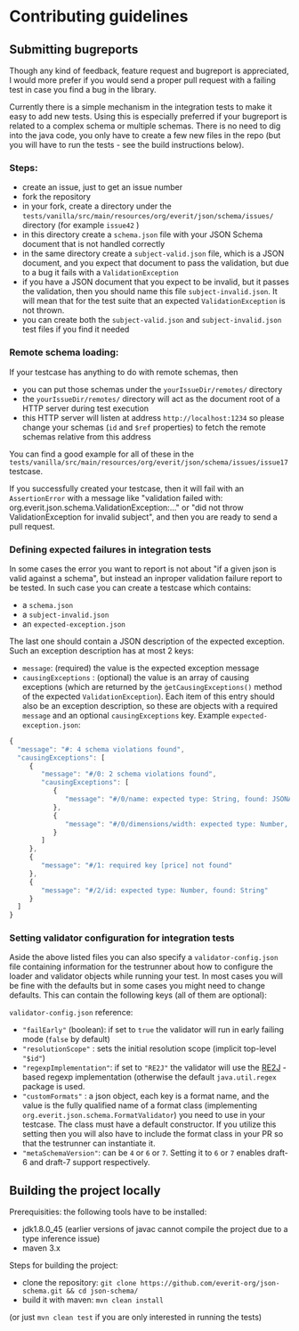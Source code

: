 # Contributing guidelines


## Submitting bugreports


Though any kind of feedback, feature request and bugreport is appreciated, I would more prefer if you would send a proper
pull request with a failing test in case you find a bug in the library.

Currently there is a simple mechanism in the integration tests to make it easy to add new tests. Using this is especially
preferred if your bugreport is related to a complex schema or multiple schemas. There is no need to dig into the java code,
you only have to create a few new files in the repo (but you will have to run the tests - see the build instructions below).

### Steps:
 * create an issue, just to get an issue number
 * fork the repository
 * in your fork, create a directory under the `tests/vanilla/src/main/resources/org/everit/json/schema/issues/` directory (for example `issue42` )
 * in this directory create a `schema.json` file with your JSON Schema document that is not handled correctly
 * in the same directory create a `subject-valid.json` file, which is a JSON document, and you expect that document to pass
the validation, but due to a bug it fails with a `ValidationException`
 * if you have a JSON document that you expect to be invalid, but it passes the validation, then you should name this file `subject-invalid.json`.
It will mean that for the test suite that an expected `ValidationException` is not thrown.
 * you can create both the `subject-valid.json` and `subject-invalid.json` test files if you find it needed


### Remote schema loading:
If your testcase has anything to do with remote schemas, then
 * you can put those schemas under the `yourIssueDir/remotes/` directory
 * the `yourIssueDir/remotes/` directory will act as the document root of a HTTP server during test execution
 * this HTTP server will listen at address `http://localhost:1234` so please change your schemas (`id` and `$ref` properties)
to fetch the remote schemas relative from this address

You can find a good example for all of these in the `tests/vanilla/src/main/resources/org/everit/json/schema/issues/issue17` testcase.

If you successfully created your testcase, then it will fail with an `AssertionError` with a message like
"validation failed with: org.everit.json.schema.ValidationException:..." or "did not throw ValidationException for invalid subject",
and then you are ready to send a pull request.

### Defining expected failures in integration tests

In some cases the error you want to report is not about "if a given json is valid against a schema", but instead an inproper validation failure report to be tested. In such case you can create a testcase which contains:
* a `schema.json`
* a `subject-invalid.json`
* an `expected-exception.json`

The last one should contain a JSON description of the expected exception. Such an exception description has at most 2 keys:
* `message`: (required) the value is the expected exception message
* `causingExceptions` : (optional) the value is an array of causing exceptions (which are returned by the `ġetCausingExceptions()` method of the expected `ValidationException`). Each item of this entry should also be an exception description, so these are objects with a required `message` and an optional `causingExceptions` key. Example `expected-exception.json`:

```js
{
  "message": "#: 4 schema violations found",
  "causingExceptions": [
     {
        "message": "#/0: 2 schema violations found",
        "causingExceptions": [
           {
              "message": "#/0/name: expected type: String, found: JSONArray"
           },
           {
              "message": "#/0/dimensions/width: expected type: Number, found: String"
           }
        ]
     },
     {
        "message": "#/1: required key [price] not found"
     },
     {
        "message": "#/2/id: expected type: Number, found: String"
     }
  ]
}
```

### Setting validator configuration for integration tests

Aside the above listed files you can also specify a `validator-config.json` file containing information for the testrunner 
about how to configure the loader and validator objects while running your test. In most cases you will be fine with the 
defaults but in some cases you might need to change defaults. This can contain the following keys (all
of them are optional):

`validator-config.json` reference:
 * `"failEarly"` (boolean): if set to `true` the validator will run in early failing mode (`false` by default)
 * `"resolutionScope"` : sets the initial resolution scope (implicit top-level `"$id"`)
 * `"regexpImplementation"`: if set to `"RE2J"` the validator will use the [RE2J](https://github.com/google/re2j) -based
 regexp implementation (otherwise the default `java.util.regex` package is used.
 * `"customFormats"` : a json object, each key is a format name, and the value is the fully qualified name of a format class
 (implementing `org.everit.json.schema.FormatValidator`) you need to use in your testcase. The class must have a default
 constructor. If you utilize this setting then you will also have to include the format class in your PR so that the testrunner
 can instantiate it.
 * `"metaSchemaVersion"`: can be `4` or `6` or `7`. Setting it to `6` or `7` enables draft-6 and draft-7 support respectively.


## Building the project locally

Prerequisities: the following tools have to be installed:
* jdk1.8.0_45 (earlier versions of javac cannot compile the project due to a type inference issue)
* maven 3.x


Steps for building the project:
* clone the repository: `git clone https://github.com/everit-org/json-schema.git && cd json-schema/`
* build it with maven: `mvn clean install`

(or just `mvn clean test` if you are only interested in running the tests)
